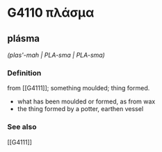 # G4110 πλάσμα

## plásma

_(plas'-mah | PLA-sma | PLA-sma)_

### Definition

from [[G4111]]; something moulded; thing formed.

- what has been moulded or formed, as from wax
- the thing formed by a potter, earthen vessel

### See also

[[G4111]]

